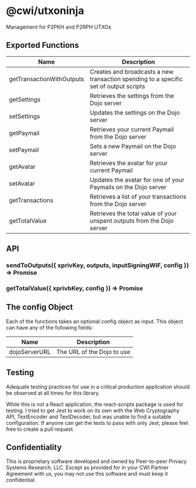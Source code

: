 # @cwi/utxoninja

Management for P2PKH and P2RPH UTXOs

## Exported Functions

Name                      | Description
--------------------------|-----------------------------
getTransactionWithOutputs | Creates and broadcasts a new transaction spending to a specific set of output scripts
getSettings               | Retrieves the settings from the Dojo server
setSettings               | Updates the settings on the Dojo server
getPaymail                | Retrieves your current Paymail from the Dojo server
setPaymail                | Sets a new Paymail on the Dojo server
getAvatar                 | Retrieves the avatar for your current Paymail
setAvatar                 | Updates the avatar for one of your Paymails on the Dojo server
getTransactions           | Retrieves a list of your transactions from the Dojo server
getTotalValue             | Retrieves the total value of your unspent outputs from the Dojo server

## API

### sendToOutputs({ xprivKey, outputs, inputSigningWIF, config }) => Promise<TXID>

### getTotalValue({ xprivbKey, config }) => Promise<Balance>

## The config Object

Each of the functions takes an optional config object as input. This object can have any of the following fields:

Name          | Description
--------------|-----------------------------
dojoServerURL | The URL of the Dojo to use

## Testing

Adequate testing practices for use in a critical production application should be observed at all times for this library.

While this is not a React application, the react-scripts package is used for testing. I tried to get Jest to work on its own with the Web Cryptography API, TextEncoder and TextDecoder, but was unable to find a suitable configuration. If anyone can get the tests to pass with only Jest, please feel free to create a pull request.

## Confidentiality

This is proprietary software developed and owned by Peer-to-peer Privacy Systems Research, LLC. 
Except as provided for in your CWI Partner Agreement with us, you may not use this software and 
must keep it confidential.